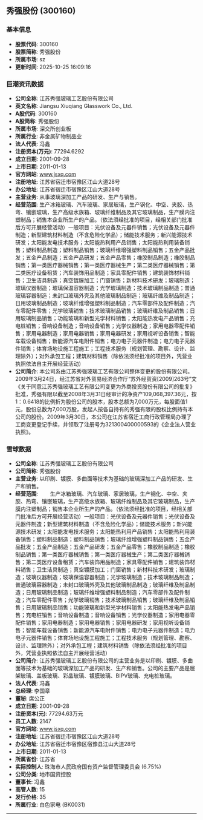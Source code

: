 ## 秀强股份 (300160)

### 基本信息

- **股票代码**: 300160
- **股票简称**: 秀强股份
- **所属市场**: sz
- **更新时间**: 2025-10-25 16:09:16

### 巨潮资讯数据

- **公司全称**: 江苏秀强玻璃工艺股份有限公司
- **英文名称**: Jiangsu Xiuqiang Glasswork Co., Ltd.
- **A股代码**: 300160
- **A股简称**: 秀强股份
- **所属市场**: 深交所创业板
- **所属行业**: 非金属矿物制品业
- **法人代表**: 冯鑫
- **注册资本(万元)**: 77294.6292
- **成立日期**: 2001-09-28
- **上市日期**: 2011-01-13
- **官方网站**: www.jsxq.com
- **注册地址**: 江苏省宿迁市宿豫区江山大道28号
- **办公地址**: 江苏省宿迁市宿豫区江山大道28号
- **主营业务**: 从事玻璃深加工产品的研发、生产与销售。
- **经营范围**: 生产冰箱玻璃、汽车玻璃、家居玻璃，生产钢化、中空、夹胶、热弯、镶嵌玻璃，生产高级水族箱、玻璃纤维制品及其它玻璃制品，生产膜内注塑制品；销售本企业所生产的产品。（依法须经批准的项目，经相关部门批准后方可开展经营活动）一般项目：光伏设备及元器件销售；光伏设备及元器件制造；新型建筑材料制造（不含危险化学品）；储能技术服务；新兴能源技术研发；太阳能发电技术服务；太阳能热利用产品销售；太阳能热利用装备销售；塑料制品制造；塑料制品销售；玻璃纤维增强塑料制品销售；五金产品批发；五金产品制造；五金产品研发；五金产品零售；橡胶制品制造；橡胶制品销售；第一类医疗器械销售；第一类医疗器械生产；第二类医疗器械销售；第二类医疗设备租赁；汽车装饰用品制造；家具零配件销售；建筑装饰材料销售；卫生洁具制造；真空镀膜加工；门窗销售；新材料技术研发；玻璃制造；玻璃仪器制造；玻璃保温容器制造；光学玻璃制造；技术玻璃制品制造；普通玻璃容器制造；未封口玻璃外壳及其他玻璃制品制造；玻璃纤维及制品制造；日用玻璃制品制造；玻璃纤维增强塑料制品制造；汽车零部件及配件制造；汽车零配件零售；光学玻璃销售；技术玻璃制品销售；玻璃纤维及制品销售；日用玻璃制品销售；功能玻璃和新型光学材料销售；太阳能热发电产品销售；充电桩销售；音响设备制造；音响设备销售；光学仪器制造；家用电器零配件销售；家用电器制造；家用电器销售；家用电器研发；家用视听设备销售；智能车载设备销售；新能源汽车电附件销售；电力电子元器件制造；电力电子元器件销售；体育场地设施工程施工；工程技术服务（规划管理、勘察、设计、监理除外）；对外承包工程；建筑材料销售（除依法须经批准的项目外，凭营业执照依法自主开展经营活动）
- **公司简介**: 本公司系由江苏秀强玻璃工艺有限公司整体变更的股份有限公司。2009年3月24日，经江苏省对外贸易经济合作厅“苏外经贸资[2009]263号”文《关于同意江苏秀强玻璃工艺有限公司变更为外商投资股份有限公司的批复》批准，秀强有限以截至2008年3月31日经审计的净资产109,068,397.36元，按1：0.6418的比例折为股份公司的股本，股本总额为7,000万元，每股面值1元，股份总数为7,000万股，发起人按各自持有的秀强有限的股权比例持有本公司的股份。2009年3月30日，本公司在江苏省宿迁工商行政管理局办理了工商变更登记手续，并领取了注册号为321300400000593的《企业法人营业执照》。

### 雪球数据

- **公司全称**: 江苏秀强玻璃工艺股份有限公司
- **公司简称**: 秀强股份
- **主营业务**: 以印刷、镀膜、多曲面等技术为基础的玻璃深加工产品的研发、生产和销售。
- **经营范围**: 　　生产冰箱玻璃、汽车玻璃、家居玻璃，生产钢化、中空、夹胶、热弯、镶嵌玻璃，生产高级水族箱、玻璃纤维制品及其它玻璃制品，生产膜内注塑制品；销售本企业所生产的产品。（依法须经批准的项目，经相关部门批准后方可开展经营活动）一般项目：光伏设备及元器件销售；光伏设备及元器件制造；新型建筑材料制造（不含危险化学品）；储能技术服务；新兴能源技术研发；太阳能发电技术服务；太阳能热利用产品销售；太阳能热利用装备销售；塑料制品制造；塑料制品销售；玻璃纤维增强塑料制品销售；五金产品批发；五金产品制造；五金产品研发；五金产品零售；橡胶制品制造；橡胶制品销售；第一类医疗器械销售；第一类医疗器械生产；第二类医疗器械销售；第二类医疗设备租赁；汽车装饰用品制造；家具零配件销售；建筑装饰材料销售；卫生洁具制造；真空镀膜加工；门窗销售；新材料技术研发；玻璃制造；玻璃仪器制造；玻璃保温容器制造；光学玻璃制造；技术玻璃制品制造；普通玻璃容器制造；未封口玻璃外壳及其他玻璃制品制造；玻璃纤维及制品制造；日用玻璃制品制造；玻璃纤维增强塑料制品制造；汽车零部件及配件制造；汽车零配件零售；光学玻璃销售；技术玻璃制品销售；玻璃纤维及制品销售；日用玻璃制品销售；功能玻璃和新型光学材料销售；太阳能热发电产品销售；充电桩销售；音响设备制造；音响设备销售；光学仪器制造；家用电器零配件销售；家用电器制造；家用电器销售；家用电器研发；家用视听设备销售；智能车载设备销售；新能源汽车电附件销售；电力电子元器件制造；电力电子元器件销售；体育场地设施工程施工；工程技术服务（规划管理、勘察、设计、监理除外）；对外承包工程；建筑材料销售（除依法须经批准的项目外，凭营业执照依法自主开展经营活动）
- **公司简介**: 江苏秀强玻璃工艺股份有限公司的主营业务是以印刷、镀膜、多曲面等技术为基础的玻璃深加工产品的研发、生产和销售。公司的主要产品是层架玻璃、盖板玻璃、彩晶玻璃、镀膜玻璃、BIPV玻璃、充电桩玻璃。
- **法人代表**: 冯鑫
- **总经理**: 李国章
- **董秘**: 席公正
- **成立日期**: 2001-09-28
- **注册资本(元)**: 77294.63万元
- **员工人数**: 2147
- **官方网站**: www.jsxq.com
- **注册地址**: 江苏省宿迁市宿豫区江山大道28号
- **办公地址**: 江苏省宿迁市宿豫区宿豫县江山大道28号
- **上市日期**: 2011-01-13
- **所属省份**: 江苏省
- **实际控制人**: 珠海市人民政府国有资产监督管理委员会 (6.75%)
- **公司分类**: 地市国资控股
- **董事长**: 冯鑫
- **高管人数**: 15
- **发行价格**: 35
- **所属行业**: 白色家电 (BK0031)

---